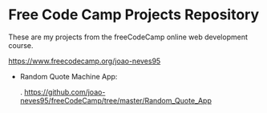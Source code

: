 # Free Code Camp Projects Repository

These are my projects from the freeCodeCamp online web development course.

https://www.freecodecamp.org/joao-neves95

<nbsp>

- Random Quote Machine App:

  . https://github.com/joao-neves95/freeCodeCamp/tree/master/Random_Quote_App
